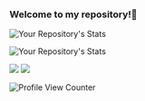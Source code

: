 ### Welcome to my repository!👋

![Your Repository's Stats](https://github-readme-stats.vercel.app/api?username=rafaelstx&show_icons=true&theme=noctis_minimus)

![Your Repository's Stats](https://github-readme-stats.vercel.app/api/top-langs/?username=rafaelstx&theme=noctis_minimus)

<div>
  <a href="https://www.linkedin.com/in/rafaelstx/" target="_blank"><img src="https://img.shields.io/badge/-LinkedIn-%230077B5?style=for-the-badge&logo=linkedin&logoColor=white" target="_blank"></a>
  <a href = "mailto:rafaelsteixeira03@gmail.com"><img src="https://img.shields.io/badge/-Gmail-%23333?style=for-the-badge&logo=gmail&logoColor=white" target="_blank">    </a>
</div>

![Profile View Counter](https://komarev.com/ghpvc/?username=rafaelstx)

